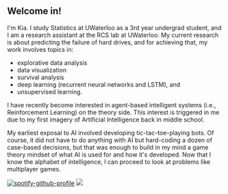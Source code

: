 ## Welcome in!

I'm Kia. I study Statistics at UWaterloo as a 3rd year undergrad student, and I am a research assistant at the RCS lab at UWaterloo. My current research is about predicting the failure of hard drives, and for achieving that, my work involves topics in:

- explorative data analysis
- data visualization
- survival analysis
- deep learning (recurrent neural networks and LSTM), and
- unsupervised learning.

I have recently become interested in agent-based intelligent systems (i.e., Reinforcement Learning) on the theory side. This interest is triggered in me due to my first imagery of Artificial Intelligence back in middle school.

My earliest exposal to AI involved developing tic-tac-toe-playing bots. Of course, it did not have to do anything with AI but hard-coding a dozen of case-based decisions, but that was enough to build in my mind a game theory mindset of what AI is used for and how it's developed. Now that I know the alphabet of intelligence, I can proceed to look at problems like multiplayer games.

[![spotify-github-profile](https://spotify-github-profile.vercel.app/api/view?uid=t243urb7mvyceizjc9hnurh1s&cover_image=true&theme=default&show_offline=false&background_color=121212&interchange=false)](https://spotify-github-profile.vercel.app/api/view?uid=t243urb7mvyceizjc9hnurh1s&redirect=true)
![](./profile-3d-contrib/profile-green-animate.svg)
